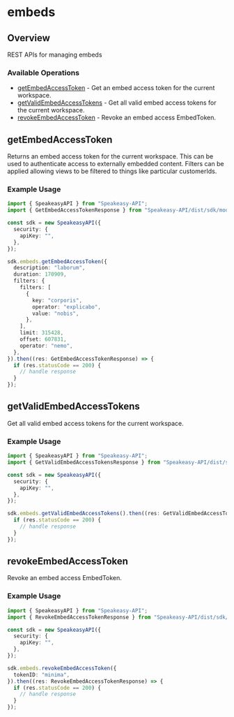 # embeds

## Overview

REST APIs for managing embeds

### Available Operations

* [getEmbedAccessToken](#getembedaccesstoken) - Get an embed access token for the current workspace.
* [getValidEmbedAccessTokens](#getvalidembedaccesstokens) - Get all valid embed access tokens for the current workspace.
* [revokeEmbedAccessToken](#revokeembedaccesstoken) - Revoke an embed access EmbedToken.

## getEmbedAccessToken

Returns an embed access token for the current workspace. This can be used to authenticate access to externally embedded content.
Filters can be applied allowing views to be filtered to things like particular customerIds.

### Example Usage

```typescript
import { SpeakeasyAPI } from "Speakeasy-API";
import { GetEmbedAccessTokenResponse } from "Speakeasy-API/dist/sdk/models/operations";

const sdk = new SpeakeasyAPI({
  security: {
    apiKey: "",
  },
});

sdk.embeds.getEmbedAccessToken({
  description: "laborum",
  duration: 170909,
  filters: {
    filters: [
      {
        key: "corporis",
        operator: "explicabo",
        value: "nobis",
      },
    ],
    limit: 315428,
    offset: 607831,
    operator: "nemo",
  },
}).then((res: GetEmbedAccessTokenResponse) => {
  if (res.statusCode == 200) {
    // handle response
  }
});
```

## getValidEmbedAccessTokens

Get all valid embed access tokens for the current workspace.

### Example Usage

```typescript
import { SpeakeasyAPI } from "Speakeasy-API";
import { GetValidEmbedAccessTokensResponse } from "Speakeasy-API/dist/sdk/models/operations";

const sdk = new SpeakeasyAPI({
  security: {
    apiKey: "",
  },
});

sdk.embeds.getValidEmbedAccessTokens().then((res: GetValidEmbedAccessTokensResponse) => {
  if (res.statusCode == 200) {
    // handle response
  }
});
```

## revokeEmbedAccessToken

Revoke an embed access EmbedToken.

### Example Usage

```typescript
import { SpeakeasyAPI } from "Speakeasy-API";
import { RevokeEmbedAccessTokenResponse } from "Speakeasy-API/dist/sdk/models/operations";

const sdk = new SpeakeasyAPI({
  security: {
    apiKey: "",
  },
});

sdk.embeds.revokeEmbedAccessToken({
  tokenID: "minima",
}).then((res: RevokeEmbedAccessTokenResponse) => {
  if (res.statusCode == 200) {
    // handle response
  }
});
```
